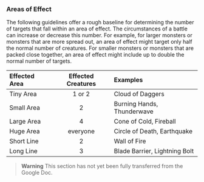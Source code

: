 ### Areas of Effect

The following guidelines offer a rough baseline for determining the number of targets that fall within an area of effect.
The circumstances of a battle can increase or decrease this number.
For example, for larger monsters or monsters that are more spread out, an area of effect might target only half the normal number of creatures.
For smaller monsters or monsters that are packed close together, an area of effect might include up to double the normal number of targets.

| Effected Area | Effected Creatures | Examples                      |
|:--------------|:------------------:|:------------------------------|
| Tiny Area     |       1 or 2       | Cloud of Daggers              |
| Small Area    |          2         | Burning Hands, Thunderwave    |
| Large Area    |          4         | Cone of Cold, Fireball        |
| Huge Area     |      everyone      | Circle of Death, Earthquake   |
| Short Line    |          2         | Wall of Fire                  |
| Long Line     |          3         | Blade Barrier, Lightning Bolt |

> **Warning**
> This section has not yet been fully transferred from the Google Doc.
